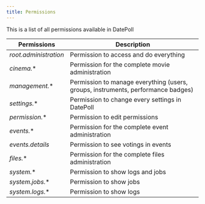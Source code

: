 ```yaml
---
title: Permissions
---
```


This is a list of all permissions available in DatePoll

| Permissions | Description |
| ----------- | ----------- |
| *root.administration* | Permission to access and do everything |
| *cinema.*\* | Permission for the complete movie administration |
| *management.*\* | Permission to manage everything (users, groups, instruments, performance badges) |
| *settings.*\* | Permission to change every settings in DatePoll |
| *permission.*\* | Permission to edit permissions |
| *events.*\* | Permission for the complete event administration |
| *events.details* | Permission to see votings in events |
| *files.*\* | Permission for the complete files administration | 
| *system.*\* | Permission to show logs and jobs |
| *system.jobs.*\* | Permission to show jobs |
| *system.logs.*\* | Permission to show logs |
